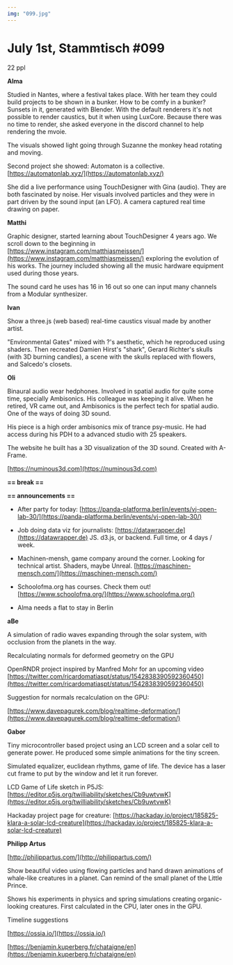 ```yaml
---
img: "099.jpg"
---
```


# **July 1st, Stammtisch #099**

22 ppl



**Alma**

Studied in Nantes, where a festival takes place. With her team they could build projects to be shown in a bunker. How to be comfy in a bunker? Sunsets in it, generated with Blender. With the default renderers it's not possible to render caustics, but it when using LuxCore. Because there was no time to render, she asked everyone in the discord channel to help rendering the mvoie.

The visuals showed light going through Suzanne the monkey head rotating and moving.

Second project she showed: Automaton is a collective. [https://automatonlab.xyz/](https://automatonlab.xyz/)

She did a live performance using TouchDesigner with Gina (audio). They are both fascinated by noise. Her visuals involved particles and they were in part driven by the sound input (an LFO). A camera captured real time drawing on paper.


**Matthi**

Graphic designer, started learning about TouchDesigner 4 years ago. We scroll down to the beginning in [https://www.instagram.com/matthiasmeissen/](https://www.instagram.com/matthiasmeissen/) exploring the evolution of his works. The journey included showing all the music hardware equipment used during those years.

The sound card he uses has 16 in 16 out so one can input many channels from a Modular synthesizer. 



**Ivan**

Show a three.js (web based) real-time caustics visual made by another artist.

"Environmental Gates" mixed with ?'s aesthetic, which he reproduced using shaders. Then recreated Damien Hirst's "shark", Gerard Richter's skulls (with 3D burning candles), a scene with the skulls replaced with flowers, and Salcedo's closets.



**Oli**

Binaural audio wear hedphones. Involved in spatial audio for quite some time, specially Ambisonics. His colleague was keeping it alive. When he retired, VR  came out, and Ambisonics is the perfect tech for spatial audio. One of the ways of doing 3D sound.

His piece is a high order ambisonics mix of trance psy-music. He had access during his PDH to a advanced studio with 25 speakers.

The website he built has a 3D visualization of the 3D sound. Created with A-Frame. 

[https://numinous3d.com](https://numinous3d.com)


**== break ==**



**== announcements ==**

- After party for today: [https://panda-platforma.berlin/events/vj-open-lab-30/](https://panda-platforma.berlin/events/vj-open-lab-30/)

- Job doing data viz for journalists: [https://datawrapper.de](https://datawrapper.de) JS. d3.js, or backend. Full time, or 4 days / week.

- Machinen-mensh, game company around the corner. Looking for technical artist. Shaders, maybe Unreal. [https://maschinen-mensch.com/](https://maschinen-mensch.com/)

- Schoolofma.org has courses. Check them out! [https://www.schoolofma.org/](https://www.schoolofma.org/)

- Alma needs a flat to stay in Berlin



**aBe**

A simulation of radio waves expanding through the solar system, with occlusion from the planets in the way.

Recalculating normals for deformed geometry on the GPU

OpenRNDR project inspired by Manfred Mohr for an upcoming video [https://twitter.com/ricardomatiaspt/status/1542838390592360450](https://twitter.com/ricardomatiaspt/status/1542838390592360450)

Suggestion for normals recalculation on the GPU:

[https://www.davepagurek.com/blog/realtime-deformation/](https://www.davepagurek.com/blog/realtime-deformation/)



**Gabor**

Tiny microcontroller based project using an LCD screen and a solar cell to generate power. He produced some simple animations for the tiny screen.

Simulated equalizer, euclidean rhythms, game of life. The device has a laser cut frame to put by the window and let it run forever.

LCD Game of Life sketch in P5JS: [https://editor.p5js.org/twilliability/sketches/Cb9uwtvwK](https://editor.p5js.org/twilliability/sketches/Cb9uwtvwK)

Hackaday project page for creature: [https://hackaday.io/project/185825-klara-a-solar-lcd-creature](https://hackaday.io/project/185825-klara-a-solar-lcd-creature)



**Philipp Artus**

[http://philippartus.com/](http://philippartus.com/)

Show beautiful video using flowing particles and hand drawn animations of whale-like creatures in a planet. Can remind of the small planet of the Little Prince.

Shows his experiments in physics and spring simulations creating organic-looking creatures. First calculated in the CPU, later ones in the GPU.

Timeline suggestions

[https://ossia.io/](https://ossia.io/)

[https://benjamin.kuperberg.fr/chataigne/en](https://benjamin.kuperberg.fr/chataigne/en)

